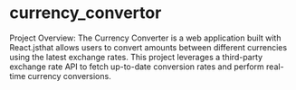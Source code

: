 # currency_convertor
Project Overview: The Currency Converter is a web application built with React.jsthat allows users to convert amounts between different currencies using the latest exchange rates. This project leverages a third-party exchange rate API to fetch up-to-date conversion rates and perform real-time currency conversions.
